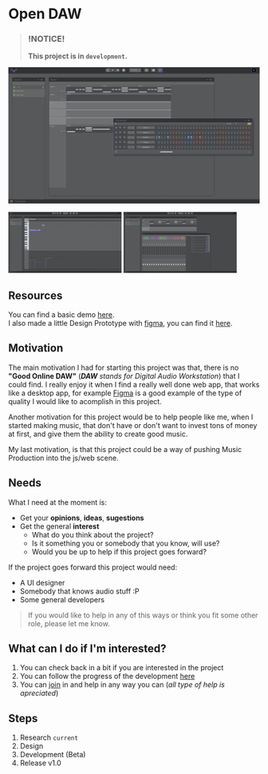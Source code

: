 
# Open DAW

> ### !NOTICE!  
> **This project is in `development`.**  

[![preview](./.github/preview.png)]()

<div>
    <img src="./.github/preview-2.png" width="45%">
    <img src="./.github/preview-3.png" width="45%">
</div> 

## Resources
You can find a basic demo [here](open-daw.com).  
I also made a little Design Prototype with [figma](https://www.figma.com), you can find it [here](https://www.figma.com/file/Pgew53QVBQVijnU0GoNqmo/online-daw?node-id=0%3A1).


## Motivation
The main motivation I had for starting this project was that, there is no **"Good Online DAW"** (_**DAW** stands for Digital Audio Workstation_) that I could find. I really enjoy it when I find a really well done web app, that works like a desktop app, for example [Figma](https://www.figma.com/) is a good example of the type of quality I would like to acomplish in this project.

Another motivation for this project would be to help people like me, when I started making music, that don't have or don't want to invest tons of money at first, and give them the ability to create good music.

My last motivation, is that this project could be a way of pushing Music Production into the js/web scene.

## Needs
What I need at the moment is:
* Get your **opinions**, **ideas**, **sugestions**
* Get the general **interest**
  * What do you think about the project?
  * Is it something you or somebody that you know, will use?
  * Would you be up to help if this project goes forward?

If the project goes forward this project would need:
* A UI designer
* Somebody that knows audio stuff :P
* Some general developers

> If you would like to help in any of this ways or think you fit some other role, please let me know.


## What can I do if I'm interested?
1. You can check back in a bit if you are interested in the project
2. You can follow the progress of the development [here]()
3. You can [join]() in and help in any way you can (_all type of help is apreciated_)

## Steps
1. Research `current`
2. Design
3. Development (Beta)
4. Release v1.0


